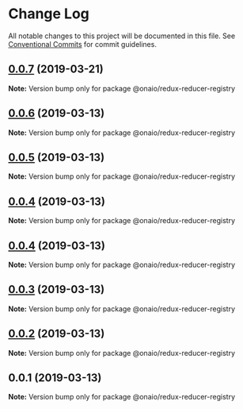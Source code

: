 # Change Log

All notable changes to this project will be documented in this file.
See [Conventional Commits](https://conventionalcommits.org) for commit guidelines.

## [0.0.7](https://github.com/onaio/js-tools/compare/@onaio/redux-reducer-registry@0.0.6...@onaio/redux-reducer-registry@0.0.7) (2019-03-21)

**Note:** Version bump only for package @onaio/redux-reducer-registry

## [0.0.6](https://github.com/onaio/js-tools/compare/@onaio/redux-reducer-registry@0.0.5...@onaio/redux-reducer-registry@0.0.6) (2019-03-13)

**Note:** Version bump only for package @onaio/redux-reducer-registry

## [0.0.5](https://github.com/onaio/js-tools/compare/@onaio/redux-reducer-registry@0.0.3...@onaio/redux-reducer-registry@0.0.5) (2019-03-13)

**Note:** Version bump only for package @onaio/redux-reducer-registry

## [0.0.4](https://github.com/onaio/js-tools/compare/@onaio/redux-reducer-registry@0.0.3...@onaio/redux-reducer-registry@0.0.4) (2019-03-13)

**Note:** Version bump only for package @onaio/redux-reducer-registry

## [0.0.4](https://github.com/onaio/js-tools/compare/@onaio/redux-reducer-registry@0.0.3...@onaio/redux-reducer-registry@0.0.4) (2019-03-13)

**Note:** Version bump only for package @onaio/redux-reducer-registry

## [0.0.3](https://github.com/onaio/js-tools/compare/@onaio/redux-reducer-registry@0.0.2...@onaio/redux-reducer-registry@0.0.3) (2019-03-13)

**Note:** Version bump only for package @onaio/redux-reducer-registry

## [0.0.2](https://github.com/onaio/js-tools/compare/@onaio/redux-reducer-registry@0.0.1...@onaio/redux-reducer-registry@0.0.2) (2019-03-13)

**Note:** Version bump only for package @onaio/redux-reducer-registry

## 0.0.1 (2019-03-13)

**Note:** Version bump only for package @onaio/redux-reducer-registry
